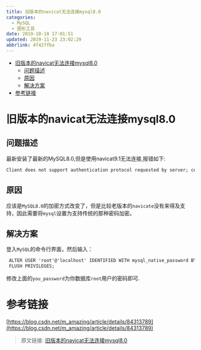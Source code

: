 ```yaml
---
title: 旧版本的navicat无法连接mysql8.0
categories: 
  - MySQL
  - 图形工具
date: 2019-10-18 17:01:51
updated: 2019-11-23 23:02:29
abbrlink: 4f42ffba
---
```

- [旧版本的navicat无法连接mysql8.0](/blog/4f42ffba/#旧版本的navicat无法连接mysql8-0)
    - [问题描述](/blog/4f42ffba/#问题描述)
    - [原因](/blog/4f42ffba/#原因)
    - [解决方案](/blog/4f42ffba/#解决方案)
- [参考链接](/blog/4f42ffba/#参考链接)

<!--more-->
<script src="https://cdn.bootcss.com/jquery/3.4.0/jquery.slim.min.js"></script>
<script>$(document).ready(function () {$(".post-body > ul:nth-child(1)").hide();});</script>

<!--end-->
# 旧版本的navicat无法连接mysql8.0 #
## 问题描述 ##
最新安装了最新的MySQL8.0,但是使用navicat9.1无法连接,报错如下:
```cmd
Client does not support authentication protocol requested by server; consider upgrading MySQL client
```
## 原因 ##
应该是`MySQL8.0`的加密方式改变了，但是比较老版本的`navicate`没有来得及支持，因此需要将`mysql`设置为支持传统的那种密码加密。
## 解决方案 ##
登入`MySQL`的命令行界面，然后输入：
```cmd
 ALTER USER 'root'@'localhost' IDENTIFIED WITH mysql_native_password BY 'you_password';
 FLUSH PRIVILEGES;
```
修改上面的`you_password`为你数据库`root`用户的密码即可.
# 参考链接 #
[https://blog.csdn.net/m_amazing/article/details/84313789](https://blog.csdn.net/m_amazing/article/details/84313789)

>原文链接: [旧版本的navicat无法连接mysql8.0](https://lanlan2017.github.io/blog/4f42ffba/)
